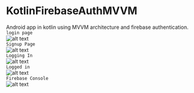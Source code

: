 # KotlinFirebaseAuthMVVM

Android app in kotlin using MVVM architecture and firebase authentication.  
```login page```  
![alt text](https://github.com/Pavan-kalyan-thota/KotlinFirebaseAuthMVVM/blob/master/Screenshot%20(25).png)  
```Signup Page```  
![alt text](https://github.com/Pavan-kalyan-thota/KotlinFirebaseAuthMVVM/blob/master/Screenshot%20(26).png)  
```Logging In```  
![alt text](https://github.com/Pavan-kalyan-thota/KotlinFirebaseAuthMVVM/blob/master/Screenshot%20(27).png)  
```Logged in```  
![alt text](https://github.com/Pavan-kalyan-thota/KotlinFirebaseAuthMVVM/blob/master/Screenshot%20(28).png)  
```Firebase Console```  
![alt text](https://github.com/Pavan-kalyan-thota/KotlinFirebaseAuthMVVM/blob/master/Screenshot%20(29).png)  
